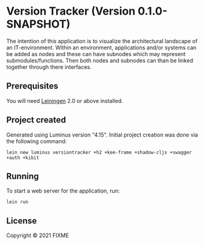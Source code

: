 # Version Tracker  (Version 0.1.0-SNAPSHOT)
The intention of this application is to visualize the architectural landscape of an IT-environment. Within an environment, applications and/or systems can be added as nodes and these can have subnodes which may represent submodules/functions. Then both nodes and subnodes can than be linked together through there interfaces.


## Prerequisites
You will need [Leiningen][1] 2.0 or above installed.

## Project created
Generated using Luminus version "4.15". Initial project creation was done via the following command:

    lein new luminus versiontracker +h2 +kee-frame +shadow-cljs +swagger +auth +kibit

## Running
To start a web server for the application, run:

    lein run

## License
Copyright © 2021 FIXME

[1]: https://github.com/technomancy/leiningen
